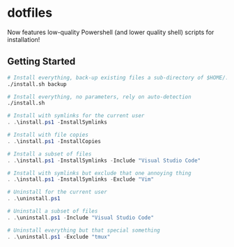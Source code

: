 # dotfiles

Now features low-quality Powershell (and lower quality shell) scripts for installation!

## Getting Started

```bash
# Install everything, back-up existing files a sub-directory of $HOME/.backups
./install.sh backup

# Install everything, no parameters, rely on auto-detection
./install.sh
```

```Powershell
# Install with symlinks for the current user
. .\install.ps1 -InstallSymlinks

# Install with file copies
. .\install.ps1 -InstallCopies

# Install a subset of files
. .\install.ps1 -InstallSymlinks -Include "Visual Studio Code"

# Install with symlinks but exclude that one annoying thing
. .\install.ps1 -InstallSymlinks -Exclude "Vim"

# Uninstall for the current user
. .\uninstall.ps1

# Uninstall a subset of files
. .\uninstall.ps1 -Include "Visual Studio Code"

# Uninstall everything but that special something
. .\uninstall.ps1 -Exclude "tmux"
```
